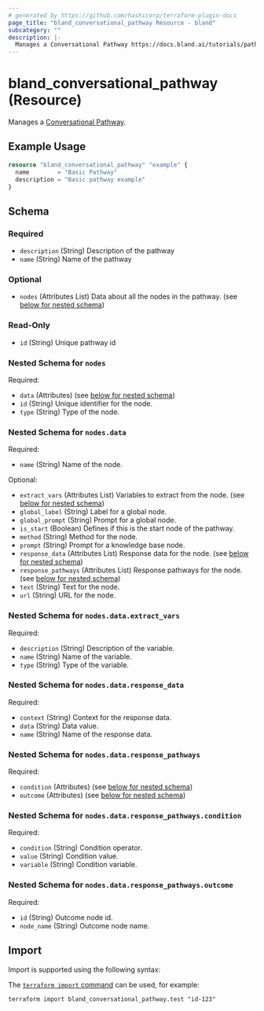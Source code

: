 ```yaml
---
# generated by https://github.com/hashicorp/terraform-plugin-docs
page_title: "bland_conversational_pathway Resource - bland"
subcategory: ""
description: |-
  Manages a Conversational Pathway https://docs.bland.ai/tutorials/pathways.
---
```


# bland_conversational_pathway (Resource)

Manages a [Conversational Pathway](https://docs.bland.ai/tutorials/pathways).

## Example Usage

```terraform
resource "bland_conversational_pathway" "example" {
  name        = "Basic Pathway"
  description = "Basic pathway example"
}
```

<!-- schema generated by tfplugindocs -->
## Schema

### Required

- `description` (String) Description of the pathway
- `name` (String) Name of the pathway

### Optional

- `nodes` (Attributes List) Data about all the nodes in the pathway. (see [below for nested schema](#nestedatt--nodes))

### Read-Only

- `id` (String) Unique pathway id

<a id="nestedatt--nodes"></a>
### Nested Schema for `nodes`

Required:

- `data` (Attributes) (see [below for nested schema](#nestedatt--nodes--data))
- `id` (String) Unique identifier for the node.
- `type` (String) Type of the node.

<a id="nestedatt--nodes--data"></a>
### Nested Schema for `nodes.data`

Required:

- `name` (String) Name of the node.

Optional:

- `extract_vars` (Attributes List) Variables to extract from the node. (see [below for nested schema](#nestedatt--nodes--data--extract_vars))
- `global_label` (String) Label for a global node.
- `global_prompt` (String) Prompt for a global node.
- `is_start` (Boolean) Defines if this is the start node of the pathway.
- `method` (String) Method for the node.
- `prompt` (String) Prompt for a knowledge base node.
- `response_data` (Attributes List) Response data for the node. (see [below for nested schema](#nestedatt--nodes--data--response_data))
- `response_pathways` (Attributes List) Response pathways for the node. (see [below for nested schema](#nestedatt--nodes--data--response_pathways))
- `text` (String) Text for the node.
- `url` (String) URL for the node.

<a id="nestedatt--nodes--data--extract_vars"></a>
### Nested Schema for `nodes.data.extract_vars`

Required:

- `description` (String) Description of the variable.
- `name` (String) Name of the variable.
- `type` (String) Type of the variable.


<a id="nestedatt--nodes--data--response_data"></a>
### Nested Schema for `nodes.data.response_data`

Required:

- `context` (String) Context for the response data.
- `data` (String) Data value.
- `name` (String) Name of the response data.


<a id="nestedatt--nodes--data--response_pathways"></a>
### Nested Schema for `nodes.data.response_pathways`

Required:

- `condition` (Attributes) (see [below for nested schema](#nestedatt--nodes--data--response_pathways--condition))
- `outcome` (Attributes) (see [below for nested schema](#nestedatt--nodes--data--response_pathways--outcome))

<a id="nestedatt--nodes--data--response_pathways--condition"></a>
### Nested Schema for `nodes.data.response_pathways.condition`

Required:

- `condition` (String) Condition operator.
- `value` (String) Condition value.
- `variable` (String) Condition variable.


<a id="nestedatt--nodes--data--response_pathways--outcome"></a>
### Nested Schema for `nodes.data.response_pathways.outcome`

Required:

- `id` (String) Outcome node id.
- `node_name` (String) Outcome node name.

## Import

Import is supported using the following syntax:

The [`terraform import` command](https://developer.hashicorp.com/terraform/cli/commands/import) can be used, for example:

```shell
terraform import bland_conversational_pathway.test "id-123"
```
